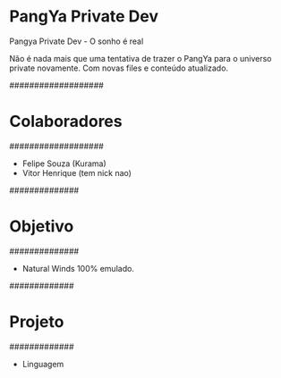 # PangYa Private Dev

Pangya Private Dev - O sonho é real

Não é nada mais que uma tentativa de trazer o PangYa para o universo private novamente. Com novas files e conteúdo atualizado.

###################
#  Colaboradores  #
###################

* Felipe Souza (Kurama)
* Vitor Henrique (tem nick nao)

##############
#  Objetivo  #
##############

* Natural Winds 100% emulado.

#############
#  Projeto  #
#############

* Linguagem

